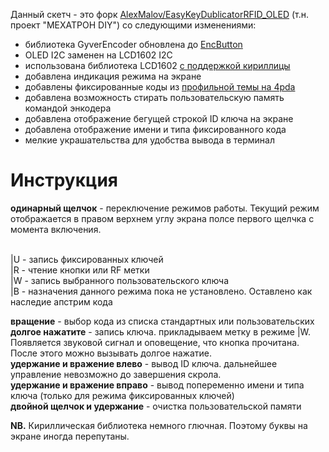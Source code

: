 Данный скетч - это форк [AlexMalov/EasyKeyDublicatorRFID_OLED](https://github.com/AlexMalov/EasyKeyDublicatorRFID_OLED) (т.н. проект "MEXATРОН DIY") со следующими изменениями:
* библиотека GyverEncoder обновлена до [EncButton](https://github.com/GyverLibs/EncButton)
* OLED I2C заменен на LCD1602 I2C
* использована библиотека LCD1602 [с поддержкой кириллицы](https://github.com/ssilver2007/LCD_1602_RUS_ALL)
* добавлена индикация режима на экране
* добавлены фиксированные коды из [профильной темы на 4pda](https://4pda.to/forum/index.php?showtopic=953401&st=340#entry120324032)
* добавлена возможность стирать пользовательскую память командой энкодера
* добавлена отображение бегущей строкой ID ключа на экране
* добавлена отображение имени и типа фиксированного кода 
* мелкие украшательства для удобства вывода в терминал


# Инструкция
**одинарный щелчок** - переключение режимов работы. Текущий режим отображается в правом верхнем углу экрана полсе первого щелчка с момента включения.

 <br>|U - запись фиксированных ключей
 <br>|R - чтение кнопки или RF метки
 <br>|W - запись выбранного пользовательского ключа
 <br>|B - назначения данного режима пока не установлено. Оставлено как наследие апстрим кода

**вращение** - выбор кода из списка стандартных или пользовательских
<br>**долгое нажатите** - запись ключа. прикладываем метку в режиме |W. Появляется звуковой сигнал и оповещение, что кнопка прочитана. После этого можно вызывать долгое нажатие.
<br>**удержание и вражение влево** - вывод ID ключа. дальнейшее управление невозможно до завершения скрола.
<br>**удержание и вражение вправо** - вывод попеременно имени и типа ключа (только для режима фиксированных ключей)
<br>**двойной щелчок и удержание** - очистка пользовательской памяти

**NB.** Кириллическая библиотека немного глючная. Поэтому буквы на экране иногда перепутаны.

